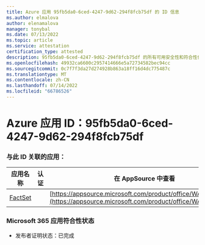 ```yaml
---
title: Azure 应用 95fb5da0-6ced-4247-9d62-294f8fcb75df 的 ID 信息
ms.author: elmalova
author: elenamalova
manager: tonybal
ms.date: 07/13/2022
ms.topic: article
ms.service: attestation
certification_type: attested
description: 95fb5da0-6ced-4247-9d62-294f8fcb75df 的所有可用安全性和符合性信息。
ms.openlocfilehash: 49932ca6600c2957414666e5a72734582bec94cc
ms.sourcegitcommit: 0c7f7f3da27d274928b863a18ff16d4dc775487c
ms.translationtype: MT
ms.contentlocale: zh-CN
ms.lasthandoff: 07/14/2022
ms.locfileid: "66786526"
---
```

# <a name="azure-app-id-95fb5da0-6ced-4247-9d62-294f8fcb75df"></a>Azure 应用 ID：95fb5da0-6ced-4247-9d62-294f8fcb75df


### <a name="apps-associated-with-this-id"></a>与此 ID 关联的应用：
| **应用名称** | **认证** | **在 AppSource 中查看** |
|--------------|---------------|-----------------------|
| [FactSet](../forward/WA200002146.md) |  | [https://appsource.microsoft.com/product/office/WA200002146](https://appsource.microsoft.com/product/office/WA200002146) |

### <a name="microsoft-365-app-compliance-status"></a>Microsoft 365 应用符合性状态
- 发布者证明状态：已完成

